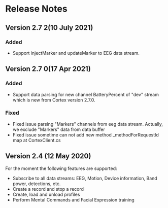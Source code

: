# <a id="release-notes"></a>Release Notes

## Version 2.7 2(10 July 2021)
### Added
- Support injectMarker and updateMarker to EEG data stream.

## Version 2.7 0(17 Apr 2021)

### Added
- Support data parsing for new channel BatteryPercent of "dev" stream which is new from Cortex version 2.7.0.

### Fixed
- Fixed issue parsing "Markers" channels from eeg data stream. Actually, we exclude "Markers" data from data buffer
- Fixed issue sometime can not add new method \_methodForRequestId map at CortexClient.cs

## Version 2.4 (12 May 2020)
For the moment the following features are supported:
- Subscribe to all data streams: EEG, Motion, Device information, Band power, detections, etc.
- Create a record and stop a record
- Create, load and unload profiles
- Perform Mental Commands and Facial Expression training

